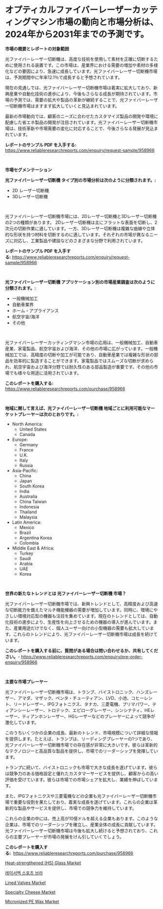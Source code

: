 <p><h1>オプティカルファイバーレーザーカッティングマシン市場の動向と市場分析は、2024年から2031年までの予測です。</h1></p><p><strong>市場の概要とレポートの対象範囲</strong></p>
<p><p>光ファイバーレーザー切断機は、高度な技術を使用して素材を正確に切断するために使用される装置です。この市場は、産業界における需要の増加や素材の多様化などの要因により、急速に成長しています。光ファイバーレーザー切断機市場は、予測期間中に年率12.1％で成長すると予想されています。</p><p>現在の見通しでは、光ファイバーレーザー切断機市場は着実に拡大しており、新興産業や自動化技術の進歩により、今後もさらなる成長が期待されています。市場の予測では、需要の拡大や製品の革新が継続することで、光ファイバーレーザー切断機市場はますます拡大していくと見込まれています。</p><p>最新の市場動向では、顧客のニーズに合わせたカスタマイズ製品の開発や環境に配慮した省エネ製品の開発が注目されています。光ファイバーレーザー切断機市場は、技術革新や市場需要の変化に対応することで、今後さらなる発展が見込まれています。</p></p>
<p><strong>レポートのサンプル PDF を入手する:</strong> <a href="https://www.reliableresearchreports.com/enquiry/request-sample/958966">https://www.reliableresearchreports.com/enquiry/request-sample/958966</a></p>
<p>&nbsp;</p>
<p><strong>市場セグメンテーション</strong></p>
<p><strong>光ファイバーレーザー切断機 タイプ別の市場分析は次のように分類されます。:</strong></p>
<p><ul><li>2D レーザー切断機</li><li>3Dレーザー切断機</li></ul></p>
<p>&nbsp;</p>
<p><p>光ファイバーレーザー切断機市場には、2Dレーザー切断機と3Dレーザー切断機の2つの種類があります。 2Dレーザー切断機は主にフラットな表面を切断し、2次元の切断作業に適しています。一方、3Dレーザー切断機は複雑な曲線や立体的な形状を持つ材料を切断するのに適しています。それぞれの市場が異なるニーズに対応し、工業製品や建設などのさまざまな分野で利用されています。</p></p>
<p><strong>レポートのサンプル PDF を入手する:</strong>&nbsp;<a href="https://www.reliableresearchreports.com/enquiry/request-sample/958966">https://www.reliableresearchreports.com/enquiry/request-sample/958966</a></p>
<p>&nbsp;</p>
<p><strong> 光ファイバーレーザー切断機 アプリケーション別の市場産業調査は次のように分類されます。:</strong></p>
<p><ul><li>一般機械加工</li><li>自動車業界</li><li>ホーム・アプライアンス</li><li>航空宇宙/海洋</li><li>その他</li></ul></p>
<p>&nbsp;</p>
<p><p>光ファイバーレーザーカッティングマシン市場の応用は、一般機械加工、自動車産業、家電製品、航空宇宙および海洋、その他の市場に広がっています。一般機械加工では、高精度の切断や加工が可能であり、自動車産業では複雑な形状の部品を効率的に製造することができます。家電製品ではスムーズな切断が求められ、航空宇宙および海洋分野では耐久性のある部品製造が重要です。その他の市場でも様々な用途に活用されています。</p></p>
<p><strong>このレポートを購入する:</strong>&nbsp; <a href="https://www.reliableresearchreports.com/purchase/958966">https://www.reliableresearchreports.com/purchase/958966</a></p>
<p>&nbsp;</p>
<p><strong>地域に関して言えば、光ファイバーレーザー切断機 地域ごとに利用可能なマーケットプレーヤーは次のとおりです。:</strong></p>
<p><ul>
    <li>
        North America:
        <ul>
            <li>United States</li>
            <li>Canada</li>
        </ul>
    </li>
    <li>
        Europe:
        <ul>
            <li>Germany</li>
            <li>France</li>
            <li>U.K.</li>
            <li>Italy</li>
            <li>Russia</li>
        </ul>
    </li>
    <li>
        Asia-Pacific:
        <ul>
            <li>China</li>
            <li>Japan</li>
            <li>South Korea</li>
            <li>India</li>
            <li>Australia</li>
            <li>China Taiwan</li>
            <li>Indonesia</li>
            <li>Thailand</li>
            <li>Malaysia</li>
        </ul>
    </li>
    <li>
        Latin America:
        <ul>
            <li>Mexico</li>
            <li>Brazil</li>
            <li>Argentina Korea</li>
            <li>Colombia</li>
        </ul>
    </li>
    <li>
        Middle East & Africa:
        <ul>
            <li>Turkey</li>
            <li>Saudi</li>
            <li>Arabia</li>
            <li>UAE</li>
            <li>Korea</li>
        </ul>
    </li>
    </ul></p>
<p>&nbsp;</p>
<p><strong>世界の新たなトレンドとは 光ファイバーレーザー切断機 市場？</strong></p>
<p><p>光ファイバーレーザー切断機市場では、新興トレンドとして、高精度および高速な切断能力を備えたマルチ機能機器の需要が増加しています。同時に、環境にやさしい環境対応型の機器も注目を集めています。現在のトレンドとしては、自動化技術の進歩により、生産性を向上させるための機器の導入が進んでいます。また、産業用途だけでなく、個人ユーザー向けの小型機器の需要も拡大しています。これらのトレンドにより、光ファイバーレーザー切断機市場は成長を続けています。</p></p>
<p><strong>このレポートを購入する前に、質問がある場合は問い合わせるか、共有してください。</strong>- <a href="https://www.reliableresearchreports.com/enquiry/pre-order-enquiry/958966">https://www.reliableresearchreports.com/enquiry/pre-order-enquiry/958966</a></p>
<p>&nbsp;</p>
<p><strong>主要な市場プレーヤー</strong></p>
<p><p>光ファイバーレーザー切断機市場は、トランプ、バイストロニック、ハンズレーザー、アマダ、マザック、ペンタ・チューティアン、LVD、小池、コヒーレント、リードレーザー、IPGフォトニクス、タナカ、三菱電機、プリマパワー、ティアンシーレーザー、トロテック、エピローグレーザー、シンシナティ、HEレーザー、ティアンホンレーザー、HGレーザーなどのプレーヤーによって競争が激化しています。</p><p>このうちいくつかの企業の成長、最新のトレンド、市場規模について詳細な情報を提供します。たとえば、トランプは、リーディングプレーヤーの1つであり、光ファイバーレーザー切断機市場での存在感が非常に大きいです。彼らは革新的なテクノロジーと高品質な製品を提供し、市場でのリーダーシップを発揮しています。</p><p>トランプに続いて、バイストロニックも市場で大きな成長を遂げています。彼らは競争力のある価格設定と優れたカスタマーサービスを提供し、顧客からの高い評価を受けています。彼らは市場での市場シェアを拡大し、業績を伸ばしています。</p><p>また、IPGフォトニクスや三菱電機などの企業も光ファイバーレーザー切断機市場で重要な役割を果たしており、着実な成長を遂げています。これらの企業は革新的な製品やサービスを提供し、市場での競争力を維持しています。</p><p>これらの企業の中には、売上高が10億ドルを超える企業もあります。このような企業は、市場でのリーダーシップを確立し、産業全体の成長に貢献しています。光ファイバーレーザー切断機市場は今後も拡大し続けると予想されており、これらの主要プレーヤーが市場の発展をけん引していくでしょう。</p></p>
<p><strong>このレポートを購入する:</strong>&nbsp;&nbsp;<a href="https://www.reliableresearchreports.com/purchase/958966">https://www.reliableresearchreports.com/purchase/958966</a></p>
<p><p><a href="https://view.publitas.com/reportprime-1/global-heat-strengthened-hs-glass-market-by-types-applications-and-major-players-with-regional-growth-rate-analysis-and-development-situation-from-2023-to-2030/">Heat-strengthened (HS) Glass Market</a></p><p><a href="https://medium.com/@kelvinfeenrey98677/%EB%93%B1-%EB%92%A4-%EB%A0%88%EC%9D%B4%EC%84%9C%EB%B0%B1-%EC%8A%A4%ED%8F%AC%EC%B8%A0-%EB%B8%8C%EB%9D%BC-%EC%8B%9C%EC%9E%A5-%EA%B7%9C%EB%AA%A8-%EC%8B%9C%EC%9E%A5-%EC%A0%84%EB%A7%9D-%EB%B0%8F-%EC%8B%9C%EC%9E%A5-%EC%98%88%EC%B8%A1-2024%EB%85%84%EB%B6%80%ED%84%B0-2031%EB%85%84-c0f0860fae26">레이서백 스포츠 브라</a></p><p><a href="https://issuu.com/reportprime-2/docs/lined-valves-market-size-2030.pptx">Lined Valves Market</a></p><p><a href="https://view.publitas.com/reportprime-1/specialty-cheese-market-with-the-goal-of-estimating-the-market-size-and-future-growth-potential-of-various-market-segments-based-on-component-applications-end-user-and-region/">Specialty Cheese Market</a></p><p><a href="https://sudsy-motorcycle-bbc.notion.site/Micronized-PE-Wax-Market-Size-Share-Trends-Analysis-Report-By-Material-By-Type-By-End-user-By--1af38f0f6e9246ef8219b0aa93a1f1fe">Micronized PE Wax Market</a></p></p>